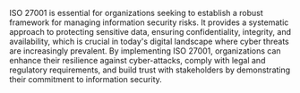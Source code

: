 ISO 27001 is essential for organizations seeking to establish a robust framework for managing information security risks. 
It provides a systematic approach to protecting sensitive data, ensuring confidentiality, integrity, and availability, which is crucial in today's digital landscape where cyber threats are increasingly prevalent. 
By implementing ISO 27001, organizations can enhance their resilience against cyber-attacks, comply with legal and regulatory requirements, and build trust with stakeholders by demonstrating their commitment to information security.
